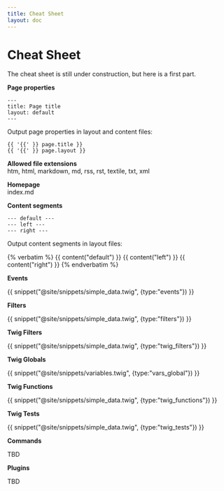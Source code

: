 ```yaml
---
title: Cheat Sheet
layout: doc
---
```


# Cheat Sheet

The cheat sheet is still under construction, but here is a first part.

**Page properties**

    ---
    title: Page title
    layout: default
    ---

Output page properties in layout and content files:

    {{ '{{' }} page.title }}
    {{ '{{' }} page.layout }}

**Allowed file extensions**<br>
htm, html, markdown, md, rss, rst, textile, txt, xml

**Homepage**<br>
index.md

**Content segments**

    --- default ---
    --- left ---
    --- right ---

Output content segments in layout files:

{% verbatim %}
    {{ content("default") }}
    {{ content("left") }}
    {{ content("right") }}
{% endverbatim %}

**Events**

{{ snippet("@site/snippets/simple_data.twig", {type:"events"}) }}

**Filters**

{{ snippet("@site/snippets/simple_data.twig", {type:"filters"}) }}

**Twig Filters**

{{ snippet("@site/snippets/simple_data.twig", {type:"twig_filters"}) }}

**Twig Globals**

{{ snippet("@site/snippets/variables.twig", {type:"vars_global"}) }}

**Twig Functions**

{{ snippet("@site/snippets/simple_data.twig", {type:"twig_functions"}) }}

**Twig Tests**

{{ snippet("@site/snippets/simple_data.twig", {type:"twig_tests"}) }}

**Commands**

TBD

**Plugins**

TBD
